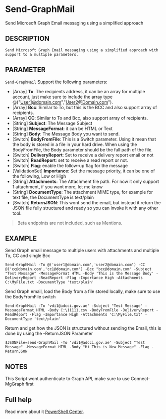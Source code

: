 # Send-GraphMail

Send Microsoft Graph Email messaging using a simplified approach

## DESCRIPTION

    Send Microsoft Graph Email messaging using a simplified approach with support to a multiple parameters.

## PARAMETER

````Send-GraphMail```` Support the following parameters:

- [Array] **To**: The recipients address, it can be an array for multiple account, just make sure to include the array type @("User1@domain.com","User2@Domain.com").
- [Array] **Bcc**: Similar to To, but this is the BCC and also support array of recipients.
- [Array] **CC**: Similar to To and Bcc, also support array of recipients.
- [String] **Subject**: The Message Subject
- [String] **MessageFormat**: it can be HTML or Text
- [String] **Body**: The Message Body you want to send.
- [Switch] **BodyFromFile**: This is a Switch parameter. Using it mean that the body is stored in a file in your hard drive. When using the BodyFromFile, the Body parameter should be the full path of the file.
- [Switch] **DeliveryReport**: Set to receive a delivery report email or not
- [Switch] **ReadReport**: set to receive a read report or not.
- [Switch] **Flag**: enable the follow-up flag for the message
- [ValidationSet] **Importance**: Set the message priority, it can be one of the following, Low or High
- [String] **Attachments**: The Attachment file path. For now it only support 1 attachment, if you want more, let me know
- [String] **DocumentType**: The attachment MIME type, for example for text file, the DocumentType is text/plain
- [Switch] **ReturnJSON**: This wont send the email, but instead it return the JSON file fully structured and ready so you can invoke it with any other tool.

> Beta endpoints are not included, such as Mentions.

## EXAMPLE

Send Graph email message to multiple users with attachments and multiple To, CC and single Bcc

```Send-GraphMail -To @('user1@domain.com','user2@domain.com') -CC @('cc@domain.com','cc1@domain.com') -Bcc "bcc@domain.com" -Subject "Test Message" -MessageFormat HTML -Body 'This is the Message Body' -DeliveryReport -ReadReport -Flag -Importance High -Attachments C:\MyFile.txt -DocumentType 'text/plain'```

Send Graph email, load the Body from a file stored locally, make sure to use the BodyFromFile switch

````Send-GraphMail -To 'vdi1@adcci.gov.ae' -Subject "Test Message" -MessageFormat HTML -Body C:\11111.csv -BodyFromFile -DeliveryReport -ReadReport -Flag -Importance High -Attachments 'C:\MyFile.txt' -DocumentType 'text/plain'````

Return and get how the JSON is structured without sending the Email, this is done by using the -ReturnJSON Parameter

````$JSONFile=send-GraphMail -To 'vdi1@adcci.gov.ae' -Subject "Test Message" -MessageFormat HTML -Body "Hi This is New Message" -Flag -ReturnJSON````

## NOTES

This Script wont authenticate to Graph API, make sure to use Connect-MgGraph first

## Full help

Read more about it [PowerShell Center](https://www.powershellcenter.com).
